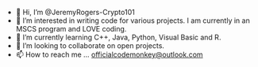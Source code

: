 - 👋 Hi, I’m @JeremyRogers-Crypto101
- 👀 I’m interested in writing code for various projects. I am currently in an MSCS program and LOVE coding.
- 🌱 I’m currently learning C++, Java, Python, Visual Basic and R.
- 💞️ I’m looking to collaborate on open projects.
- 📫 How to reach me ... officialcodemonkey@outlook.com

<!---
JeremyRogers-Crypto101/JeremyRogers-Crypto101 is a ✨ special ✨ repository because its `README.md` (this file) appears on your GitHub profile.
You can click the Preview link to take a look at your changes.
--->
